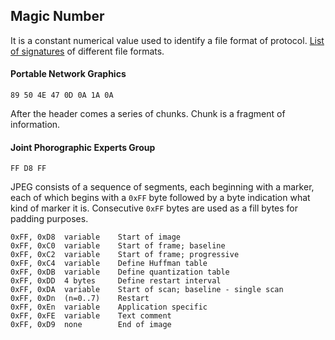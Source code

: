 ## Magic Number
It is a constant numerical value used to identify a file format of protocol. [List of signatures](https://en.wikipedia.org/wiki/List_of_file_signatures) of different file formats.

#### Portable Network Graphics
```
89 50 4E 47 0D 0A 1A 0A
```

After the header comes a series of chunks. Chunk is a fragment of information.


#### Joint Phorographic Experts Group
```
FF D8 FF
```

JPEG consists of a sequence of segments, each beginning with a marker, each of which begins with a `0xFF` byte followed by a byte indication what kind of marker it is. Consecutive `0xFF` bytes are used as a fill bytes for padding purposes.

```
0xFF, 0xD8	variable	Start of image
0xFF, 0xC0	variable	Start of frame; baseline
0xFF, 0xC2	variable	Start of frame; progressive
0xFF, 0xC4	variable	Define Huffman table
0xFF, 0xDB	variable	Define quantization table
0xFF, 0xDD	4 bytes		Define restart interval
0xFF, 0xDA	variable	Start of scan; baseline - single scan
0xFF, 0xDn	(n=0..7)	Restart
0xFF, 0xEn	variable	Application specific
0xFF, 0xFE	variable	Text comment
0xFF, 0xD9	none		End of image
```